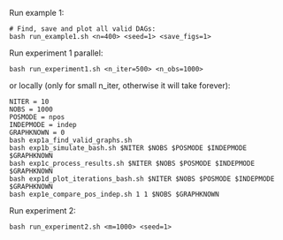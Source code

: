 
Run example 1:
```
# Find, save and plot all valid DAGs:
bash run_example1.sh <n=400> <seed=1> <save_figs=1>
```

Run experiment 1 parallel:
```
bash run_experiment1.sh <n_iter=500> <n_obs=1000>
```

or locally (only for small n_iter, otherwise it will take forever):
```
NITER = 10
NOBS = 1000
POSMODE = npos
INDEPMODE = indep
GRAPHKNOWN = 0
bash exp1a_find_valid_graphs.sh
bash exp1b_simulate_bash.sh $NITER $NOBS $POSMODE $INDEPMODE $GRAPHKNOWN
bash exp1c_process_results.sh $NITER $NOBS $POSMODE $INDEPMODE $GRAPHKNOWN
bash exp1d_plot_iterations_bash.sh $NITER $NOBS $POSMODE $INDEPMODE $GRAPHKNOWN
bash exp1e_compare_pos_indep.sh 1 1 $NOBS $GRAPHKNOWN
```

Run experiment 2:
```
bash run_experiment2.sh <m=1000> <seed=1>
```
